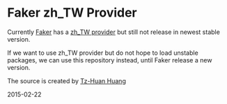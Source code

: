 # Faker zh_TW Provider

Currently [Faker](https://github.com/fzaninotto/Faker) has a [zh_TW provider](https://github.com/fzaninotto/Faker/tree/master/src/Faker/Provider/zh_TW) but still not release in newest stable version.

If we want to use zh_TW provider but do not hope to load unstable packages, we can use this repository instead, until Faker release a new version.

The source is created by [Tz-Huan Huang](https://github.com/tzhuan)

2015-02-22
